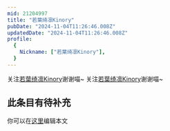 ```yaml
---
mid: 21204997
title: "若葉绮凛Kinory"
pubDate: "2024-11-04T11:26:46.008Z"
updatedDate: "2024-11-04T11:26:46.008Z"
profile:
  {
    Nickname: ["若葉绮凛Kinory"],
  }
---
```


关注[若葉绮凛Kinory](https://space.bilibili.com/21204997)谢谢喵~ 关注[若葉绮凛Kinory](https://space.bilibili.com/21204997)谢谢喵~

## 此条目有待补充
你可以在[这里](https://github.com/Yuhanawa/VTuber.ICU-Content/edit/master/v/若葉绮凛Kinory/index.md)编辑本文
